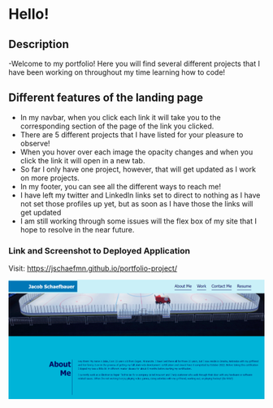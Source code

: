 # Hello!

## Description
-Welcome to my portfolio! Here you will find several different projects that I have been working on throughout my time learning how to code!

## Different features of the landing page
- In my navbar, when you click each link it will take you to the corresponding section of the page of the link you clicked.
- There are 5 different projects that I have listed for your pleasure to observe!
- When you hover over each image the opacity changes and when you click the link it will open in a new tab.
- So far I only have one project, however, that will get updated as I work on more projects.
- In my footer, you can see all the different ways to reach me!
- I have left my twitter and LinkedIn links set to direct to nothing as I have not set those profiles up yet, but as soon as I have those the links will get updated
- I am still working through some issues will the flex box of my site that I hope to resolve in the near future.


### Link and Screenshot to Deployed Application
Visit: https://jschaefmn.github.io/portfolio-project/

<img src="./assets/imgs/deployed-page-sc.png">